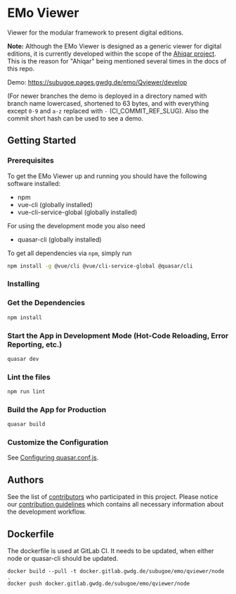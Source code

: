 # EMo Viewer

Viewer for the modular framework to present digital editions.

**Note:**
Although the EMo Viewer is designed as a generic viewer for digital editions, it is currently developed within the scope of the [Ahiqar project](https://gitlab.gwdg.de/subugoe/ahiqar).
This is the reason for "Ahiqar" being mentioned several times in the docs of this repo.

Demo: https://subugoe.pages.gwdg.de/emo/Qviewer/develop

(For newer branches the demo is deployed in a directory named with branch name lowercased, shortened to 63 bytes, and with everything except `0-9` and `a-z` replaced with `-` (CI_COMMIT_REF_SLUG).
Also the commit short hash can be used to see a demo.

## Getting Started

### Prerequisites

To get the EMo Viewer up and running you should have the following software installed:

* npm
* vue-cli (globally installed)
* vue-cli-service-global (globally installed)

For using the development mode you also need
* quasar-cli (globally installed)

To get all dependencies via `npm`, simply run

```bash
npm install -g @vue/cli @vue/cli-service-global @quasar/cli
```

### Installing

### Get the Dependencies

```bash
npm install
```

### Start the App in Development Mode (Hot-Code Reloading, Error Reporting, etc.)

```bash
quasar dev
```
 
### Lint the files

```bash
npm run lint
```

### Build the App for Production

```bash
quasar build
```

### Customize the Configuration

See [Configuring quasar.conf.js](https://quasar.dev/quasar-cli/quasar-conf-js).


## Authors

See the list of [contributors](https://gitlab.gwdg.de/subugoe/emo/Qviewer/-/graphs/develop) who participated in this project.
Please notice our [contribution guidelines](CONTRIBUTING.md) which contains all necessary information about the development workflow.

## Dockerfile
The dockerfile is used at GitLab CI.
It needs to be updated, when either node or quasar-cli should be updated.
```
docker build --pull -t docker.gitlab.gwdg.de/subugoe/emo/qviewer/node .
docker push docker.gitlab.gwdg.de/subugoe/emo/qviewer/node
```
